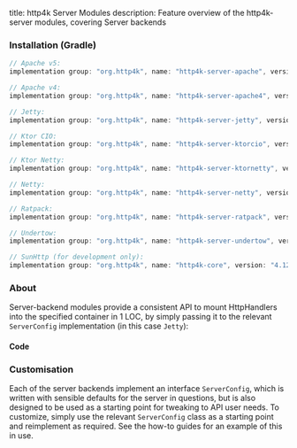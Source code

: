 title: http4k Server Modules
description: Feature overview of the http4k-server modules, covering Server backends

### Installation (Gradle)

```groovy
// Apache v5: 
implementation group: "org.http4k", name: "http4k-server-apache", version: "4.12.3.1"

// Apache v4: 
implementation group: "org.http4k", name: "http4k-server-apache4", version: "4.12.3.1"

// Jetty: 
implementation group: "org.http4k", name: "http4k-server-jetty", version: "4.12.3.1"

// Ktor CIO: 
implementation group: "org.http4k", name: "http4k-server-ktorcio", version: "4.12.3.1"

// Ktor Netty: 
implementation group: "org.http4k", name: "http4k-server-ktornetty", version: "4.12.3.1"

// Netty: 
implementation group: "org.http4k", name: "http4k-server-netty", version: "4.12.3.1"

// Ratpack: 
implementation group: "org.http4k", name: "http4k-server-ratpack", version: "4.12.3.1"

// Undertow: 
implementation group: "org.http4k", name: "http4k-server-undertow", version: "4.12.3.1"

// SunHttp (for development only): 
implementation group: "org.http4k", name: "http4k-core", version: "4.12.3.1"
```

### About
Server-backend modules provide a consistent API to mount HttpHandlers into the specified container in 1 LOC, by 
simply passing it to the relevant `ServerConfig` implementation (in this case `Jetty`):

#### Code [<img class="octocat"/>](https://github.com/http4k/http4k/blob/master/src/docs/guide/reference/servers/example_http.kt)

<script src="https://gist-it.appspot.com/https://github.com/http4k/http4k/blob/master/src/docs/guide/reference/servers/example_http.kt"></script>

### Customisation
Each of the server backends implement an interface `ServerConfig`, which is written with sensible defaults for the server in questions, 
but is also designed to be used as a starting point for tweaking to API user needs. To customize, simply use the relevant `ServerConfig` 
class as a starting point and reimplement as required. See the how-to guides for an example of this in use.
